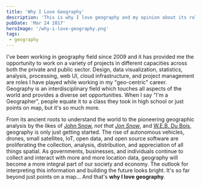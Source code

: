 ```yaml
---
title: 'Why I Love Geography'
description: 'This is why I love geography and my opinion about its role in the future'
pubDate: 'Mar 24 2017'
heroImage: '/why-i-love-geography.png'
tags:
 - geography
---
```


I've been working in geography field since 2009 and it has provided me the opportunity to work on a variety
of projects in different capacities across both the private and public sector.  Design, data visualization,
statistics, analysis, processing, web UI, cloud infrastructure, and project management are roles I
have played while working in my "geo-centric" career.  Geography is an interdisciplinary field which touches
all aspects of the world and provides a diverse set opportunities. When I say "I'm a Geographer", people equate it to a class they took in high school or just points on map, but it's so much more.

From its ancient roots to understand the world to the pioneering geographic analysis by the likes of
[John Snow](https://en.wikipedia.org/wiki/1854_Broad_Street_cholera_outbreak), *not that [Jon Snow](http://giphy.com/gifs/game-of-thrones-jon-snow-awake-3o7qE2fiT5seO2lIre/fullscreen)*,
and [W.E.B. Du Bois](http://www.loc.gov/pictures/search/?q=%22lot%2011931%22%20NOT%20medal&st=grid&co=anedub&loclr=blogpic), geography is only just getting started. The rise of autonomous vehicles, drones, small satellites, IoT, open data, and open source software are proliferating the collection, analysis, distribution, and appreciation of all
things spatial. As governments, businesses, and individuals continue to collect and interact with more and
more location data, geography will become a more integral part of our society and economy.  The outlook for interpreting this information and building the future looks bright.  It's so far beyond just points on a map...  And that's **why I love geography**.
